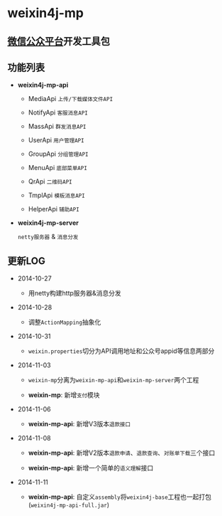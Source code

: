 weixin4j-mp
===========

[微信公众平台](http://mp.weixin.qq.com/wiki)开发工具包
----------------------------------------------------

功能列表
-------
* **weixin4j-mp-api**

  + MediaApi `上传/下载媒体文件API`
	
  + NotifyApi `客服消息API`
	
  + MassApi `群发消息API`
	
  + UserApi `用户管理API`
	
  + GroupApi `分组管理API`
	
  + MenuApi `底部菜单API`
	
  + QrApi `二维码API`
	
  + TmplApi `模板消息API`
	
  + HelperApi `辅助API`

* **weixin4j-mp-server**

  `netty服务器` & `消息分发`

更新LOG
-------
* 2014-10-27

  + 用netty构建http服务器&消息分发

* 2014-10-28
   
  + 调整`ActionMapping`抽象化
   
* 2014-10-31

  + `weixin.properties`切分为API调用地址和公众号appid等信息两部分
   
* 2014-11-03

  + `weixin-mp`分离为`weixin-mp-api`和`weixin-mp-server`两个工程
   
  + **weixin-mp**: 新增`支付`模块

* 2014-11-06
  
  + **weixin-mp-api**: 新增V3版本`退款接口`

* 2014-11-08
 
  + **weixin-mp-api**: 新增V2版本`退款申请`、`退款查询`、`对账单下载`三个接口
  
  + **weixin-mp-api**: 新增一个简单的`语义理解`接口

* 2014-11-11

  + **weixin-mp-api**: 自定义`assembly`将`weixin4j-base`工程也一起打包(`weixin4j-mp-api-full.jar`)